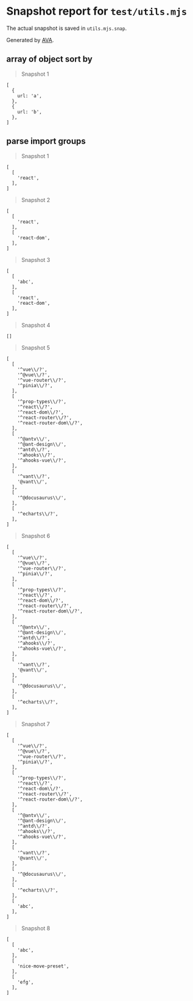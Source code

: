 # Snapshot report for `test/utils.mjs`

The actual snapshot is saved in `utils.mjs.snap`.

Generated by [AVA](https://avajs.dev).

## array of object sort by

> Snapshot 1

    [
      {
        url: 'a',
      },
      {
        url: 'b',
      },
    ]

## parse import groups

> Snapshot 1

    [
      [
        'react',
      ],
    ]

> Snapshot 2

    [
      [
        'react',
      ],
      [
        'react-dom',
      ],
    ]

> Snapshot 3

    [
      [
        'abc',
      ],
      [
        'react',
        'react-dom',
      ],
    ]

> Snapshot 4

    []

> Snapshot 5

    [
      [
        '^vue\\/?',
        '^@vue\\/?',
        '^vue-router\\/?',
        '^pinia\\/?',
      ],
      [
        '^prop-types\\/?',
        '^react\\/?',
        '^react-dom\\/?',
        '^react-router\\/?',
        '^react-router-dom\\/?',
      ],
      [
        '^@antv\\/',
        '^@ant-design\\/',
        '^antd\\/?',
        '^ahooks\\/?',
        '^ahooks-vue\\/?',
      ],
      [
        '^vant\\/?',
        '@vant\\/',
      ],
      [
        '^@docusaurus\\/',
      ],
      [
        '^echarts\\/?',
      ],
    ]

> Snapshot 6

    [
      [
        '^vue\\/?',
        '^@vue\\/?',
        '^vue-router\\/?',
        '^pinia\\/?',
      ],
      [
        '^prop-types\\/?',
        '^react\\/?',
        '^react-dom\\/?',
        '^react-router\\/?',
        '^react-router-dom\\/?',
      ],
      [
        '^@antv\\/',
        '^@ant-design\\/',
        '^antd\\/?',
        '^ahooks\\/?',
        '^ahooks-vue\\/?',
      ],
      [
        '^vant\\/?',
        '@vant\\/',
      ],
      [
        '^@docusaurus\\/',
      ],
      [
        '^echarts\\/?',
      ],
    ]

> Snapshot 7

    [
      [
        '^vue\\/?',
        '^@vue\\/?',
        '^vue-router\\/?',
        '^pinia\\/?',
      ],
      [
        '^prop-types\\/?',
        '^react\\/?',
        '^react-dom\\/?',
        '^react-router\\/?',
        '^react-router-dom\\/?',
      ],
      [
        '^@antv\\/',
        '^@ant-design\\/',
        '^antd\\/?',
        '^ahooks\\/?',
        '^ahooks-vue\\/?',
      ],
      [
        '^vant\\/?',
        '@vant\\/',
      ],
      [
        '^@docusaurus\\/',
      ],
      [
        '^echarts\\/?',
      ],
      [
        'abc',
      ],
    ]

> Snapshot 8

    [
      [
        'abc',
      ],
      [
        'nice-move-preset',
      ],
      [
        'efg',
      ],
    ]
